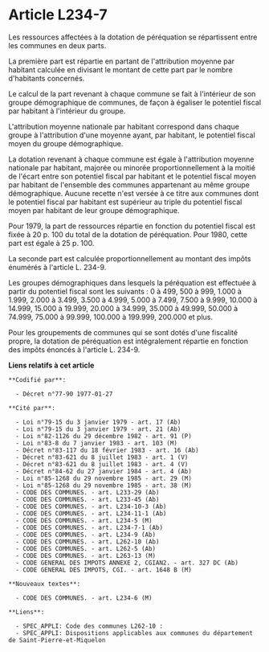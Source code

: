 # Article L234-7

Les ressources affectées à la dotation de péréquation se répartissent entre les communes en deux parts.

La première part est répartie en partant de l'attribution moyenne par habitant calculée en divisant le montant de cette part
par le nombre d'habitants concernés.

Le calcul de la part revenant à chaque commune se fait à l'intérieur de son groupe démographique de communes, de façon à
égaliser le potentiel fiscal par habitant à l'intérieur du groupe.

L'attribution moyenne nationale par habitant correspond dans chaque groupe à l'attribution d'une moyenne ayant, par habitant,
le potentiel fiscal moyen du groupe démographique.

La dotation revenant à chaque commune est égale à l'attribution moyenne nationale par habitant, majorée ou minorée
proportionnellement à la moitié de l'écart entre son potentiel fiscal par habitant et le potentiel fiscal moyen par habitant
de l'ensemble des communes appartenant au même groupe démographique. Aucune recette n'est versée à ce titre aux communes dont
le potentiel fiscal par habitant est supérieur au triple du potentiel fiscal moyen par habitant de leur groupe démographique.

Pour 1979, la part de ressources répartie en fonction du potentiel fiscal est fixée à 20 p. 100 du total de la dotation de
péréquation. Pour 1980, cette part est égale à 25 p. 100.

La seconde part est calculée proportionnellement au montant des impôts énumérés à l'article L. 234-9.

Les groupes démographiques dans lesquels la péréquation est effectuée à partir du potentiel fiscal sont les suivants : 0 à
499, 500 à 999, 1.000 à 1.999, 2.000 à 3.499, 3.500 à 4.999, 5.000 à 7.499, 7.500 à 9.999, 10.000 à 14.999, 15.000 à 19.999,
20.000 à 34.999, 35.000 à 49.999, 50.000 à 74.999, 75.000 à 99.999, 100.000 à 199.999, 200.000 et plus.

Pour les groupements de communes qui se sont dotés d'une fiscalité propre, la dotation de péréquation est intégralement
répartie en fonction des impôts énoncés à l'article L. 234-9.

**Liens relatifs à cet article**

	**Codifié par**:

	  - Décret n°77-90 1977-01-27

	**Cité par**:

	  - Loi n°79-15 du 3 janvier 1979 - art. 17 (Ab)
	  - Loi n°79-15 du 3 janvier 1979 - art. 21 (Ab)
	  - Loi n°82-1126 du 29 décembre 1982 - art. 91 (P)
	  - Loi n°83-8 du 7 janvier 1983 - art. 103 (M)
	  - Décret n°83-117 du 18 février 1983 - art. 16 (Ab)
	  - Décret n°83-621 du 8 juillet 1983 - art. 1 (V)
	  - Décret n°83-621 du 8 juillet 1983 - art. 4 (V)
	  - Décret n°84-62 du 27 janvier 1984 - art. 4 (Ab)
	  - Loi n°85-1268 du 29 novembre 1985 - art. 29 (M)
	  - Loi n°85-1268 du 29 novembre 1985 - art. 38 (M)
	  - CODE DES COMMUNES. - art. L233-29 (Ab)
	  - CODE DES COMMUNES. - art. L233-45 (Ab)
	  - CODE DES COMMUNES. - art. L234-10-3 (Ab)
	  - CODE DES COMMUNES. - art. L234-11-1 (Ab)
	  - CODE DES COMMUNES. - art. L234-5 (M)
	  - CODE DES COMMUNES. - art. L234-7-1 (Ab)
	  - CODE DES COMMUNES. - art. L234-9 (Ab)
	  - CODE DES COMMUNES. - art. L262-10 (Ab)
	  - CODE DES COMMUNES. - art. L262-5 (Ab)
	  - CODE DES COMMUNES. - art. L263-13 (M)
	  - CODE GENERAL DES IMPOTS ANNEXE 2, CGIAN2. - art. 327 DC (Ab)
	  - CODE GENERAL DES IMPOTS, CGI. - art. 1648 B (M)

	**Nouveaux textes**:

	  - CODE DES COMMUNES. - art. L234-6 (M)

	**Liens**:

	  - SPEC_APPLI: Code des communes L262-10 :
	  - SPEC_APPLI: Dispositions applicables aux communes du département de Saint-Pierre-et-Miquelon
